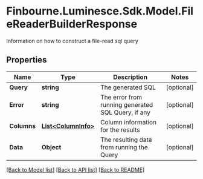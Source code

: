 # Finbourne.Luminesce.Sdk.Model.FileReaderBuilderResponse
Information on how to construct a file-read sql query

## Properties

Name | Type | Description | Notes
------------ | ------------- | ------------- | -------------
**Query** | **string** | The generated SQL | [optional] 
**Error** | **string** | The error from running generated SQL Query, if any | [optional] 
**Columns** | [**List&lt;ColumnInfo&gt;**](ColumnInfo.md) | Column information for the results | [optional] 
**Data** | **Object** | The resulting data from running the Query | [optional] 

[[Back to Model list]](../README.md#documentation-for-models) [[Back to API list]](../README.md#documentation-for-api-endpoints) [[Back to README]](../README.md)

